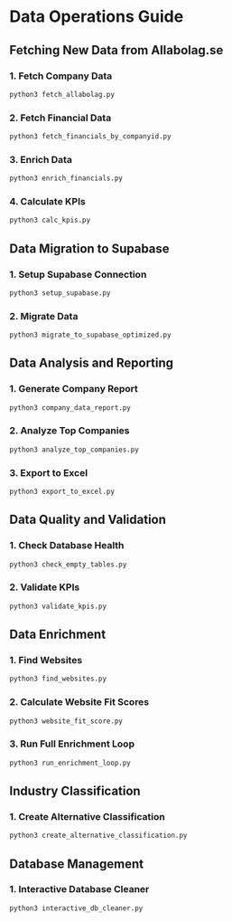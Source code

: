 # Data Operations Guide

## Fetching New Data from Allabolag.se

### 1. Fetch Company Data
```bash
python3 fetch_allabolag.py
```

### 2. Fetch Financial Data
```bash
python3 fetch_financials_by_companyid.py
```

### 3. Enrich Data
```bash
python3 enrich_financials.py
```

### 4. Calculate KPIs
```bash
python3 calc_kpis.py
```

## Data Migration to Supabase

### 1. Setup Supabase Connection
```bash
python3 setup_supabase.py
```

### 2. Migrate Data
```bash
python3 migrate_to_supabase_optimized.py
```

## Data Analysis and Reporting

### 1. Generate Company Report
```bash
python3 company_data_report.py
```

### 2. Analyze Top Companies
```bash
python3 analyze_top_companies.py
```

### 3. Export to Excel
```bash
python3 export_to_excel.py
```

## Data Quality and Validation

### 1. Check Database Health
```bash
python3 check_empty_tables.py
```

### 2. Validate KPIs
```bash
python3 validate_kpis.py
```

## Data Enrichment

### 1. Find Websites
```bash
python3 find_websites.py
```

### 2. Calculate Website Fit Scores
```bash
python3 website_fit_score.py
```

### 3. Run Full Enrichment Loop
```bash
python3 run_enrichment_loop.py
```

## Industry Classification

### 1. Create Alternative Classification
```bash
python3 create_alternative_classification.py
```

## Database Management

### 1. Interactive Database Cleaner
```bash
python3 interactive_db_cleaner.py
```


